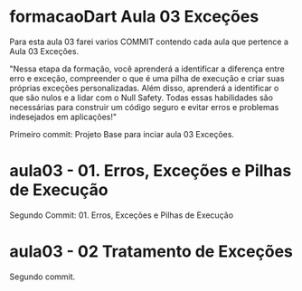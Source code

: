 # formacaoDart Aula 03 Exceções
Para esta aula 03 farei varios COMMIT contendo cada aula que pertence a Aula 03 Exceções.

"Nessa etapa da formação, você aprenderá a identificar a diferença entre erro e exceção, compreender o que é uma pilha de execução e criar suas próprias exceções personalizadas.
Além disso, aprenderá a identificar o que são nulos e a lidar com o Null Safety. Todas essas habilidades são necessárias para construir um código seguro e evitar erros e problemas indesejados em aplicações!"

Primeiro commit: Projeto Base para inciar aula 03 Exceções.

# aula03 - 01. Erros, Exceções e Pilhas de Execução
Segundo Commit: 01. Erros, Exceções e Pilhas de Execução

# aula03 - 02 Tratamento de Exceções
Segundo commit.